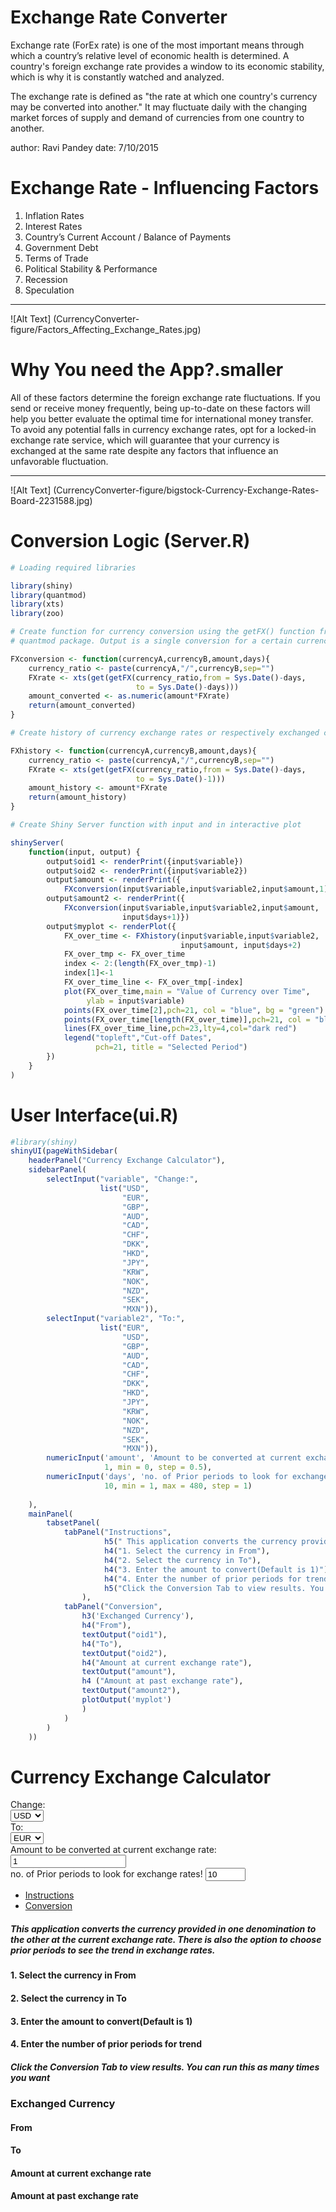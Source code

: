 Exchange Rate Converter
========================================================

Exchange rate (ForEx rate) is one of the most important means through which a country’s relative level of economic health is determined. A country's foreign exchange rate provides a window to its economic stability, which is why it is constantly watched and analyzed. 

The exchange rate is defined as "the rate at which one country's currency may be converted into another." It may fluctuate daily with the changing market forces of supply and demand of currencies from one country to another.


author: Ravi Pandey
date: 7/10/2015

Exchange Rate - Influencing Factors
========================================================
1. Inflation Rates
2. Interest Rates
3. Country’s Current Account / Balance of Payments
4. Government Debt
5. Terms of Trade
6. Political Stability & Performance
7. Recession
8. Speculation

***
![Alt Text] (CurrencyConverter-figure/Factors_Affecting_Exchange_Rates.jpg)


Why You need the App?.smaller
========================================================
All of these factors determine the foreign exchange rate fluctuations. If you send or receive money frequently, being up-to-date on these factors will help you better evaluate the optimal time for international money transfer. To avoid any potential falls in currency exchange rates, opt for a locked-in exchange rate service, which will guarantee that your currency is exchanged at the same rate despite any factors that influence an unfavorable fluctuation.
***
![Alt Text] (CurrencyConverter-figure/bigstock-Currency-Exchange-Rates-Board-2231588.jpg)

Conversion Logic (Server.R)
========================================================


```r
# Loading required libraries

library(shiny)
library(quantmod)
library(xts)
library(zoo)

# Create function for currency conversion using the getFX() function from the
# quantmod package. Output is a single conversion for a certain currency pair at a day

FXconversion <- function(currencyA,currencyB,amount,days){
    currency_ratio <- paste(currencyA,"/",currencyB,sep="")
    FXrate <- xts(get(getFX(currency_ratio,from = Sys.Date()-days,
                            to = Sys.Date()-days)))
    amount_converted <- as.numeric(amount*FXrate)
    return(amount_converted)
}

# Create history of currency exchange rates or respectively exchanged currencies

FXhistory <- function(currencyA,currencyB,amount,days){
    currency_ratio <- paste(currencyA,"/",currencyB,sep="")
    FXrate <- xts(get(getFX(currency_ratio,from = Sys.Date()-days,
                            to = Sys.Date()-1)))
    amount_history <- amount*FXrate
    return(amount_history)
}

# Create Shiny Server function with input and in interactive plot

shinyServer(
    function(input, output) {
        output$oid1 <- renderPrint({input$variable})
        output$oid2 <- renderPrint({input$variable2})
        output$amount <- renderPrint({
            FXconversion(input$variable,input$variable2,input$amount,1)})
        output$amount2 <- renderPrint({
            FXconversion(input$variable,input$variable2,input$amount,
                         input$days+1)})
        output$myplot <- renderPlot({
            FX_over_time <- FXhistory(input$variable,input$variable2,
                                      input$amount, input$days+2)
            FX_over_tmp <- FX_over_time
            index <- 2:(length(FX_over_tmp)-1)
            index[1]<-1
            FX_over_time_line <- FX_over_tmp[-index]
            plot(FX_over_time,main = "Value of Currency over Time",
                 ylab = input$variable)
            points(FX_over_time[2],pch=21, col = "blue", bg = "green")
            points(FX_over_time[length(FX_over_time)],pch=21, col = "blue", bg = "green")
            lines(FX_over_time_line,pch=23,lty=4,col="dark red")
            legend("topleft","Cut-off Dates",
                   pch=21, title = "Selected Period")
        })
    }
)
```

User Interface(ui.R)
========================================================


```r
#library(shiny)
shinyUI(pageWithSidebar(
    headerPanel("Currency Exchange Calculator"),
    sidebarPanel(
        selectInput("variable", "Change:",
                    list("USD",
                         "EUR",
                         "GBP",
                         "AUD",
                         "CAD",
                         "CHF",
                         "DKK",
                         "HKD",
                         "JPY",
                         "KRW",
                         "NOK",
                         "NZD",
                         "SEK",
                         "MXN")),
        selectInput("variable2", "To:",
                    list("EUR",
                         "USD",
                         "GBP",
                         "AUD",
                         "CAD",
                         "CHF",
                         "DKK",
                         "HKD",
                         "JPY",
                         "KRW",
                         "NOK",
                         "NZD",
                         "SEK",
                         "MXN")),
        numericInput('amount', 'Amount to be converted at current exchange rate:',
                     1, min = 0, step = 0.5),
        numericInput('days', 'no. of Prior periods to look for exchange rates!', 
                     10, min = 1, max = 480, step = 1)
        
    ),
    mainPanel(
        tabsetPanel(
            tabPanel("Instructions",
                     h5(" This application converts the currency provided in one denomination to the other at the current exchange rate. There is also the option to choose prior periods to see the trend in exchange rates."),
                     h4("1. Select the currency in From"),
                     h4("2. Select the currency in To"),
                     h4("3. Enter the amount to convert(Default is 1)"),
                     h4("4. Enter the number of prior periods for trend"),
                     h5("Click the Conversion Tab to view results. You can run this as many times you want")
                ),
            tabPanel("Conversion",
                h3('Exchanged Currency'),
                h4("From"),
                textOutput("oid1"),
                h4("To"),
                textOutput("oid2"),
                h4("Amount at current exchange rate"),
                textOutput("amount"),
                h4 ("Amount at past exchange rate"),
                textOutput("amount2"),
                plotOutput('myplot')                
                )
            )
        )
    ))
```

<!--html_preserve--><div class="container-fluid">
<div class="row">
<div class="col-sm-12">
<h1>Currency Exchange Calculator</h1>
</div>
</div>
<div class="row">
<div class="col-sm-4">
<form class="well">
<div class="form-group shiny-input-container">
<label class="control-label" for="variable">Change:</label>
<div>
<select id="variable"><option value="USD" selected>USD</option>
<option value="EUR">EUR</option>
<option value="GBP">GBP</option>
<option value="AUD">AUD</option>
<option value="CAD">CAD</option>
<option value="CHF">CHF</option>
<option value="DKK">DKK</option>
<option value="HKD">HKD</option>
<option value="JPY">JPY</option>
<option value="KRW">KRW</option>
<option value="NOK">NOK</option>
<option value="NZD">NZD</option>
<option value="SEK">SEK</option>
<option value="MXN">MXN</option></select>
<script type="application/json" data-for="variable" data-nonempty="">{}</script>
</div>
</div>
<div class="form-group shiny-input-container">
<label class="control-label" for="variable2">To:</label>
<div>
<select id="variable2"><option value="EUR" selected>EUR</option>
<option value="USD">USD</option>
<option value="GBP">GBP</option>
<option value="AUD">AUD</option>
<option value="CAD">CAD</option>
<option value="CHF">CHF</option>
<option value="DKK">DKK</option>
<option value="HKD">HKD</option>
<option value="JPY">JPY</option>
<option value="KRW">KRW</option>
<option value="NOK">NOK</option>
<option value="NZD">NZD</option>
<option value="SEK">SEK</option>
<option value="MXN">MXN</option></select>
<script type="application/json" data-for="variable2" data-nonempty="">{}</script>
</div>
</div>
<div class="form-group shiny-input-container">
<label for="amount">Amount to be converted at current exchange rate:</label>
<input id="amount" type="number" class="form-control" value="1" min="0" step="0.5"/>
</div>
<div class="form-group shiny-input-container">
<label for="days">no. of Prior periods to look for exchange rates!</label>
<input id="days" type="number" class="form-control" value="10" min="1" max="480" step="1"/>
</div>
</form>
</div>
<div class="col-sm-8">
<div class="tabbable tabs-above">
<ul class="nav nav-tabs">
<li class="active">
<a href="#tab-3149-1" data-toggle="tab" data-value="Instructions">Instructions</a>
</li>
<li>
<a href="#tab-3149-2" data-toggle="tab" data-value="Conversion">Conversion</a>
</li>
</ul>
<div class="tab-content">
<div class="tab-pane active" data-value="Instructions" id="tab-3149-1">
<h5> This application converts the currency provided in one denomination to the other at the current exchange rate. There is also the option to choose prior periods to see the trend in exchange rates.</h5>
<h4>1. Select the currency in From</h4>
<h4>2. Select the currency in To</h4>
<h4>3. Enter the amount to convert(Default is 1)</h4>
<h4>4. Enter the number of prior periods for trend</h4>
<h5>Click the Conversion Tab to view results. You can run this as many times you want</h5>
</div>
<div class="tab-pane" data-value="Conversion" id="tab-3149-2">
<h3>Exchanged Currency</h3>
<h4>From</h4>
<div id="oid1" class="shiny-text-output"></div>
<h4>To</h4>
<div id="oid2" class="shiny-text-output"></div>
<h4>Amount at current exchange rate</h4>
<div id="amount" class="shiny-text-output"></div>
<h4>Amount at past exchange rate</h4>
<div id="amount2" class="shiny-text-output"></div>
<div id="myplot" class="shiny-plot-output" style="width: 100% ; height: 400px"></div>
</div>
</div>
</div>
</div>
</div>
</div><!--/html_preserve-->
